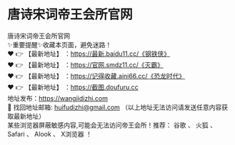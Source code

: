 # 唐诗宋词帝王会所官网
唐诗宋词帝王会所官网<br>
✨重要提醒✨收藏本页面，避免迷路！<br>
❤️ 👉 【最新地址】 ：https://最新.baidu11.cc/《钢铁侠》<br>
❤️ 👉 【最新地址】 ：https://官网.smdz11.cc/《灭霸》<br>
❤️ 👉 【最新地址】 ：https://记得收藏.aini66.cc/《恐龙时代》<br>
❤️ 👉 【最新地址】 ：https://截图.doufuru.cc<br>
地址发布：https://wangjidizhi.com<br>
📧 找回地址邮箱: huifudizhi@gmail.com （以上地址无法访问请发送任意内容获取最新地址）<br>
某些浏览器屏蔽敏感内容,可能会无法访问帝王会所！推荐： 谷歌 、 火狐 、 Safari 、 Alook 、 X浏览器 ！<br>
